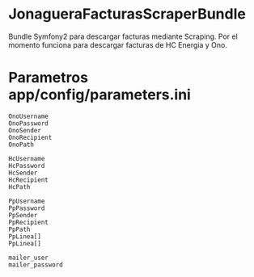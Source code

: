JonagueraFacturasScraperBundle
==============================

Bundle Symfony2 para descargar facturas mediante Scraping. Por el momento funciona para descargar facturas de HC Energia y Ono.

Parametros app/config/parameters.ini
====================================
    OnoUsername
    OnoPassword
    OnoSender  
    OnoRecipient 
    OnoPath     

    HcUsername
    HcPassword     
    HcSender      
    HcRecipient    
    HcPath           

    PpUsername    
    PpPassword  
    PpSender   
    PpRecipient     
    PpPath         
    PpLinea[]
    PpLinea[]  

    mailer_user    
    mailer_password

